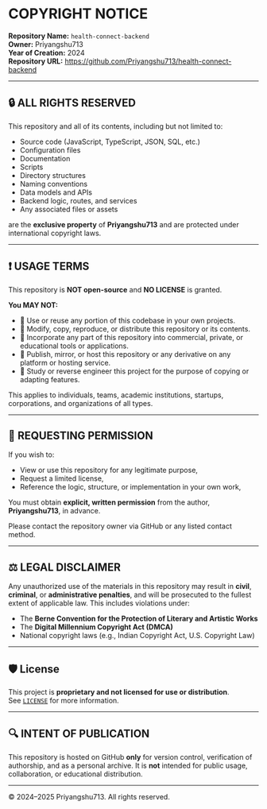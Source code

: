 # COPYRIGHT NOTICE

**Repository Name:** `health-connect-backend`  
**Owner:** Priyangshu713  
**Year of Creation:** 2024  
**Repository URL:** https://github.com/Priyangshu713/health-connect-backend

---

## 🔒 ALL RIGHTS RESERVED

This repository and all of its contents, including but not limited to:

- Source code (JavaScript, TypeScript, JSON, SQL, etc.)
- Configuration files
- Documentation
- Scripts
- Directory structures
- Naming conventions
- Data models and APIs
- Backend logic, routes, and services
- Any associated files or assets

are the **exclusive property** of **Priyangshu713** and are protected under international copyright laws.

---

## ❗ USAGE TERMS

This repository is **NOT open-source** and **NO LICENSE** is granted.

**You MAY NOT:**

- 🚫 Use or reuse any portion of this codebase in your own projects.
- 🚫 Modify, copy, reproduce, or distribute this repository or its contents.
- 🚫 Incorporate any part of this repository into commercial, private, or educational tools or applications.
- 🚫 Publish, mirror, or host this repository or any derivative on any platform or hosting service.
- 🚫 Study or reverse engineer this project for the purpose of copying or adapting features.

This applies to individuals, teams, academic institutions, startups, corporations, and organizations of all types.

---

## 📧 REQUESTING PERMISSION

If you wish to:

- View or use this repository for any legitimate purpose,
- Request a limited license,
- Reference the logic, structure, or implementation in your own work,

You must obtain **explicit, written permission** from the author, **Priyangshu713**, in advance.

Please contact the repository owner via GitHub or any listed contact method.

---

## ⚖️ LEGAL DISCLAIMER

Any unauthorized use of the materials in this repository may result in **civil**, **criminal**, or **administrative penalties**, and will be prosecuted to the fullest extent of applicable law. This includes violations under:

- The **Berne Convention for the Protection of Literary and Artistic Works**
- The **Digital Millennium Copyright Act (DMCA)**
- National copyright laws (e.g., Indian Copyright Act, U.S. Copyright Law)

---

## 🛡 License

This project is **proprietary and not licensed for use or distribution**.  
See [`LICENSE`](./LICENSE) for more information.

---

## 🔍 INTENT OF PUBLICATION

This repository is hosted on GitHub **only** for version control, verification of authorship, and as a personal archive. It is **not** intended for public usage, collaboration, or educational distribution.

---

© 2024–2025 Priyangshu713. All rights reserved.
